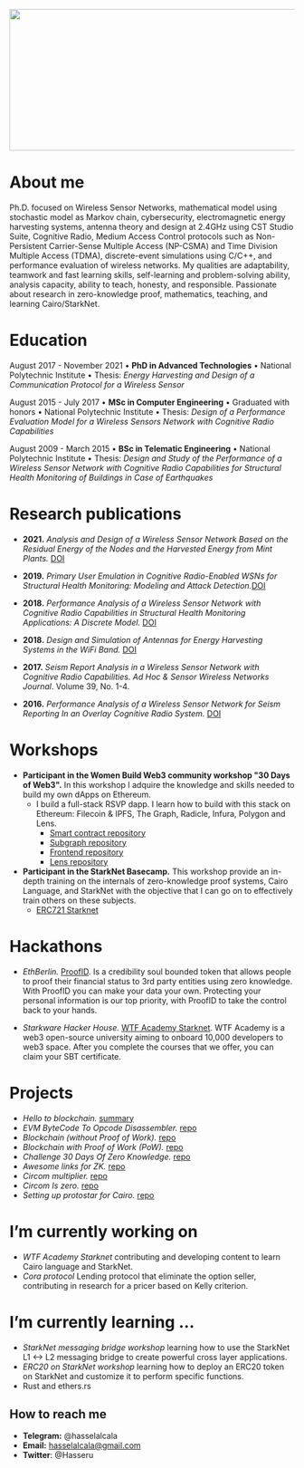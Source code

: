 <!--

 ### Hi there 👋
**hasselalcala/hasselalcala** is a ✨ _special_ ✨ repository because its `README.md` (this file) appears on your GitHub profile.

Here are some ideas to get you started:

- 🔭 I’m currently working on ...
- 🌱 I’m currently learning ...
- 👯 I’m looking to collaborate on ...
- 🤔 I’m looking for help with ...
- 💬 Ask me about ...
- 📫 How to reach me: ...
- 😄 Pronouns: ...
- ⚡ Fun fact: ...
-->

<p align="center">
  <img width="660" height="250" src="https://user-images.githubusercontent.com/83148363/223574666-6f928455-22a0-4e56-8dc7-ec152a827743.png">
</p>



# About me
Ph.D. focused on Wireless Sensor Networks, mathematical model using stochastic model as Markov chain, cybersecurity, electromagnetic energy harvesting systems, antenna theory and design at 2.4GHz using CST Studio Suite, Cognitive Radio, Medium Access Control protocols such as Non-Persistent Carrier-Sense Multiple Access (NP-CSMA) and Time Division Multiple Access (TDMA), discrete-event simulations using C/C++, and performance evaluation of wireless networks. My qualities are adaptability, teamwork and fast learning skills, self-learning and problem-solving ability, analysis capacity, ability to teach, honesty, and responsible. Passionate about research in zero-knowledge proof, mathematics, teaching, and learning Cairo/StarkNet.

# Education

August 2017 - November 2021 • **PhD in Advanced Technologies** • National Polytechnic Institute • Thesis: *Energy Harvesting and Design of a Communication Protocol for a Wireless Sensor* 

August 2015 - July 2017 • **MSc in Computer Engineering** • Graduated with honors • National Polytechnic Institute • Thesis: *Design of a Performance Evaluation Model for a Wireless Sensors Network with Cognitive Radio Capabilities*

August 2009 - March 2015 • **BSc in Telematic Engineering** • National Polytechnic Institute • Thesis: *Design and Study of the Performance of a Wireless Sensor Network with Cognitive Radio Capabilities for Structural Health Monitoring of Buildings in Case of Earthquakes*

# Research publications

- **2021.** *Analysis and Design of a Wireless Sensor Network Based on the Residual Energy of the Nodes and the Harvested Energy from Mint Plants.* [DOI](https://doi.org/10.1155/2021/6655967) 

- **2019.** *Primary User Emulation in Cognitive Radio-Enabled WSNs for Structural Health Monitoring: Modeling and Attack Detection.*[DOI](https://doi.org/10.1155/2019/6950534)

- **2018.** *Performance Analysis of a Wireless Sensor Network with Cognitive Radio Capabilities in Structural Health Monitoring Applications: A Discrete Model.* [DOI](https://doi.org/10.1177/1550147718774001)

- **2018.** *Design and Simulation of Antennas for Energy Harvesting Systems in the WiFi Band.* [DOI](https://doi.org/10.1007/978-3-030-03763-5_5)

- **2017.** *Seism Report Analysis in a Wireless Sensor Network with Cognitive Radio Capabilities. Ad Hoc & Sensor Wireless Networks Journal*. Volume 39, No. 1-4. 

- **2016.** *Performance Analysis of a Wireless Sensor Network for Seism Reporting In an Overlay Cognitive Radio System.* [DOI](https://doi.org/10.1109/WAINA.2016.43)

# Workshops

- **Participant in the Women Build Web3 community workshop "30 Days of Web3".** In this workshop I adquire the knowledge and skills needed to build my own dApps on Ethereum.
    -  I build a full-stack RSVP dapp. I learn how to build with this stack on Ethereum: Filecoin & IPFS, The Graph, Radicle, Infura, Polygon and Lens.
       -  [Smart contract repository](https://github.com/hasselalcala/web3rsvp)
       -  [Subgraph repository](https://github.com/hasselalcala/web3rsvp-subgraph-code)
       -  [Frontend repository](https://github.com/hasselalcala/web3RSVP-frontend-starter)
       -  [Lens repository](https://github.com/hasselalcala/lens-api-starter)
- **Participant in the StarkNet Basecamp.** This workshop provide an in-depth training on the internals of zero-knowledge proof systems, Cairo Language, and StarkNet with the objective that I can go on to effectively train others on these subjects.
    - [ERC721 Starknet](https://github.com/hasselalcala/workshop_ERC721_Starknet)

# Hackathons
- *EthBerlin.* [ProofID](https://github.com/hasselalcala/proofID). Is a credibility soul bounded token that allows people to proof their financial status to 3rd party entities using zero knowledge. With ProofID you can make your data your own. Protecting your personal information is our top priority, with ProofID to take the control back to your hands.

- *Starkware Hacker House.* [WTF Academy Starknet](https://github.com/hasselalcala/WTF-Academy-StarkNet-Hackathon). WTF Academy is a web3 open-source university aiming to onboard 10,000 developers to web3 space. After you complete the courses that we offer, you can claim your SBT certificate.

# Projects

- *Hello to blockchain.* [summary](https://github.com/hasselalcala/hasselalcala/blob/main/Hello%20to%20blockchain.md)
- *EVM ByteCode To Opcode Disassembler.* [repo](https://github.com/hasselalcala/evmDisassembler)
- *Blockchain (without Proof of Work).* [repo](https://github.com/hasselalcala/blockchain)
- *Blockchain with Proof of Work (PoW).* [repo](https://github.com/hasselalcala/basicBlockchainPow)
- *Challenge 30 Days Of Zero Knowledge.* [repo](https://github.com/hasselalcala/DaysOfZeroKnowledge)
- *Awesome links for ZK.* [repo](https://github.com/hasselalcala/Awesome-Links-For-ZK)
- *Circom multiplier.* [repo](https://github.com/hasselalcala/circomMultiplier)
- *Circom Is zero.* [repo](https://github.com/hasselalcala/isZero_circom)
- *Setting up protostar for Cairo.* [repo](https://github.com/hasselalcala/setting-up-protostar-for-cairo)

# I’m currently working on

- *WTF Academy Starknet* contributing and developing content to learn Cairo language and StarkNet.
- *Cora protocol* Lending protocol that eliminate the option seller, contributing in research for a pricer based on Kelly criterion.

# I’m currently learning ...

- *StarkNet messaging bridge workshop* learning how to use the StarkNet L1 <-> L2 messaging bridge to create powerful cross layer applications.
- *ERC20 on StarkNet workshop* learning how to deploy an ERC20 token on StarkNet and customize it to perform specific functions. 
- Rust and ethers.rs

## How to reach me

- **Telegram:** @hasselalcala
- **Email:** hasselalcala@gmail.com
- **Twitter**: @Hasseru


